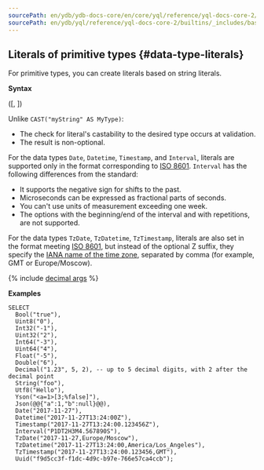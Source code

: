 ```yaml
---
sourcePath: en/ydb/ydb-docs-core/en/core/yql/reference/yql-docs-core-2/builtins/_includes/basic/data-type-literals.md
sourcePath: en/ydb/yql/reference/yql-docs-core-2/builtins/_includes/basic/data-type-literals.md
---
```

## Literals of primitive types {#data-type-literals}

For primitive types, you can create literals based on string literals.

**Syntax**

<Primitive type>(<string>[, <additional attributes>])

Unlike `CAST("myString" AS MyType)`:

* The check for literal's castability to the desired type occurs at validation.
* The result is non-optional.

For the data types `Date`, `Datetime`, `Timestamp`, and `Interval`, literals are supported only in the format corresponding to [ISO 8601](https://en.wikipedia.org/wiki/ISO_8601). `Interval` has the following differences from the standard:

* It supports the negative sign for shifts to the past.
* Microseconds can be expressed as fractional parts of seconds.
* You can't use units of measurement exceeding one week.
* The options with the beginning/end of the interval and with repetitions, are not supported.

For the data types `TzDate`, `TzDatetime`, `TzTimestamp`, literals are also set in the format meeting [ISO 8601](https://en.wikipedia.org/wiki/ISO_8601), but instead of the optional Z suffix, they specify the [IANA name of the time zone](https://en.wikipedia.org/wiki/List_of_tz_database_time_zones), separated by comma (for example, GMT or Europe/Moscow).

{% include [decimal args](../../../_includes/decimal_args.md) %}

**Examples**
``` yql
SELECT
  Bool("true"),
  Uint8("0"),
  Int32("-1"),
  Uint32("2"),
  Int64("-3"),
  Uint64("4"),
  Float("-5"),
  Double("6"),
  Decimal("1.23", 5, 2), -- up to 5 decimal digits, with 2 after the decimal point
  String("foo"),
  Utf8("Hello"),
  Yson("<a=1>[3;%false]"),
  Json(@@{"a":1,"b":null}@@),
  Date("2017-11-27"),
  Datetime("2017-11-27T13:24:00Z"),
  Timestamp("2017-11-27T13:24:00.123456Z"),
  Interval("P1DT2H3M4.567890S"),
  TzDate("2017-11-27,Europe/Moscow"),
  TzDatetime("2017-11-27T13:24:00,America/Los_Angeles"),
  TzTimestamp("2017-11-27T13:24:00.123456,GMT"),
  Uuid("f9d5cc3f-f1dc-4d9c-b97e-766e57ca4ccb");
```